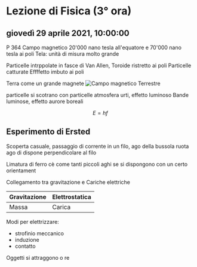 # Lezione di Fisica (3° ora)

## giovedì 29 aprile 2021, 10:00:00
P 364
Campo magnetico 
20'000 nano tesla all'equatore
e 70'000 nano tesla ai poli
Tela: unità di misura molto grande

Particelle intrppolate in fasce di Van Allen, Toroide ristretto ai poli
Particelle catturate
Effffetto imbuto ai poli

Terra come un grande magnete
![Campo magnetico Terrestre](https://i.imgur.com/BDIYt7b.jpg)

particelle si scotrano con particelle atmosfera
urti, effetto luminoso
Bande luminose, effetto aurore boreali

$$
E=hf
$$
## Esperimento di Ersted
Scoperta casuale, passaggio di corrente in un filo, ago della bussola ruota
ago di dispone perpendicolare al filo

Limatura di ferro cè come tanti piccoli aghi se si dispongono con un certo orientament

Collegamento tra gravitazione e Cariche elettriche

|Gravitazione|Elettrostatica|
|---------------|-----------|
|Massa|Carica|

Modi per elettrizzare:
* strofinio meccanico
* induzione
* contatto

Oggetti si attraggono o re
<!--stackedit_data:
eyJoaXN0b3J5IjpbLTIwNjg5ODYyMDIsLTExODkyODE0NCwxOD
c3NDIzODExLC0xNjk3MTk2MTc3LDE0MDM3NDUzMDVdfQ==
-->